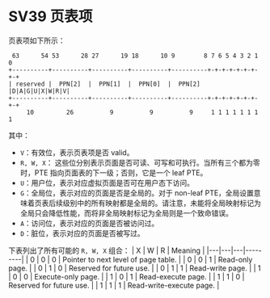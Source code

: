 # SV39 页表项

页表项如下所示：

```plain
 63      54 53      28 27      19 18      10 9        8 7 6 5 4 3 2 1 0
+----------+----------+----------+----------+----------+-+-+-+-+-+-+-+-+
| reserved |  PPN[2]  |  PPN[1]  |  PPN[0]  |  PPN[2]  |D|A|G|U|X|W|R|V|
+----------+----------+----------+----------+----------+-+-+-+-+-+-+-+-+
     10         26          9          9          9     1 1 1 1 1 1 1 1
```

其中：

- `V`：有效位，表示页表项是否 valid。
- `R, W, X`： 这些位分别表示页面是否可读、可写和可执行。当所有三个都为零时，PTE 指向页面表的下一级；否则，它是一个 leaf PTE。
- `U`：用户位，表示对应虚拟页面是否可在用户态下访问。
- `G`：全局位，表示对应的页面是否是全局的。对于 non-leaf PTE，全局设置意味着页表后续级别中的所有映射都是全局的。请注意，未能将全局映射标记为全局只会降低性能，而将非全局映射标记为全局则是一个致命错误。
- `A`：访问位，表示对应的页面是否被访问过。
- `D`：脏位，表示对应的页面是否被写过。

下表列出了所有可能的 `R, W, X` 组合：
| X | W | R | Meaning |
|---|---|---|---------|
| 0 | 0 | 0 | Pointer to next level of page table. |
| 0 | 0 | 1 | Read-only page. |
| 0 | 1 | 0 | Reserved for future use. |
| 0 | 1 | 1 | Read-write page. |
| 1 | 0 | 0 | Execute-only page. |
| 1 | 0 | 1 | Read-execute page. |
| 1 | 1 | 0 | Reserved for future use. |
| 1 | 1 | 1 | Read-write-execute page. |
